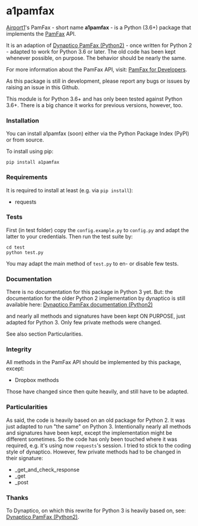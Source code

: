 # a1pamfax

[Airport1]'s PamFax - short name **a1pamfax** - is a Python (3.6+) package that implements the [PamFax] API. 

It is an adaption of [Dynaptico PamFax (Python2)] - once written for Python 2 - adapted to work for Python 3.6 or later.
The old code has been kept whenever possible, on purpose. The behavior should be nearly the same.

For more information about the PamFax API, visit: [PamFax for Developers].

As this package is still in development, please report any bugs or issues by raising an issue in this Github.

This module is for Python 3.6+ and has only been tested against Python 3.6+.
There is a big chance it works for previous versions, however, too.

### Installation

You can install a1pamfax (soon) either via the Python Package Index (PyPI)
or from source.

To install using pip:

```
pip install a1pamfax
```

### Requirements

It is required to install at least (e.g. via ```pip install```):

* requests

### Tests

First (in test folder) 
copy the ```config.example.py``` to ```config.py``` and adapt the latter to your credentials. Then
run the test suite by:

```
cd test
python test.py
```
        
You may adapt the main method of ```test.py``` to en- or disable few tests. 

### Documentation

There is no documentation for this package in Python 3 yet. But:
the documentation for the older Python 2 implementation by dynaptico is still available here:
[Dynaptico PamFax documentation (Python2)]
    
and nearly all methods and signatures have been kept ON PURPOSE, 
just adapted for Python 3. Only few private methods were changed.

See also section Particularities.

### Integrity

All methods in the PamFax API should be implemented by this package, except:

* Dropbox methods

Those have changed since then quite heavily, and still have to be adapted.

### Particularities

As said, the code is heavily based on an old package for Python 2. It was just adapted to run "the same" on Python 3.
Intentionally nearly all methods and signatures have been kept, except the implementation might be different sometimes.
So the code has only been touched where it was required, e.g. it's using now ```requests```'s session.
I tried to stick to the coding style of dynaptico.
However, few private methods had to be changed in their signature:

* _get_and_check_response
* _get
* _post   

### Thanks

To Dynaptico, on which this rewrite for Python 3 is heavily based on, see: [Dynaptico PamFax (Python2)].


[Airport1]: https://www.airport1.de/
[PamFax]: http://www.pamfax.biz/
[PamFax for Developers]: https://www.pamfax.biz/developers/introduction/
[Dynaptico PamFax documentation (Python2)]: http://packages.python.org/dynaptico-pamfax
[Dynaptico PamFax (Python2)]: https://github.com/dynaptico/pamfaxp